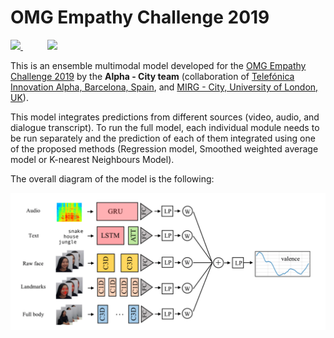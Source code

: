 # OMG Empathy Challenge 2019

<p>
<a href="https://www.alpha.company/">
<img src="https://static1.squarespace.com/static/59954a9ce45a7c2d145edb08/t/5a862059652dea5036d5b54a/1518739555006/alpha+logo.png?format=750w" width="150">
</a>
&nbsp;
&nbsp;
&nbsp;
&nbsp;
&nbsp;
<a href="http://mirg.city.ac.uk/">
<img src="https://media.founders4schools.org.uk/referrers/generic/2015/11/02/City-University-Logo.jpg" width="250">
</a>
</p>

This is an ensemble multimodal model developed for the [OMG Empathy Challenge 2019](https://www2.informatik.uni-hamburg.de/wtm/omgchallenges/omg_empathy2018_results2018.html#) by the **Alpha - City team** (collaboration of [Telefónica Innovation Alpha, Barcelona, Spain](https://www.alpha.company/), and [MIRG - City, University of London, UK](http://mirg.city.ac.uk/)).

This model integrates predictions from different sources (video, audio, and dialogue transcript). To run the full model, each individual module needs to be run separately and the prediction of each of them integrated using one of the proposed methods (Regression model, Smoothed weighted average model or K-nearest Neighbours Model).

The overall diagram of the model is the following:
<p>
<img src="model.png" width="850">
</p>
